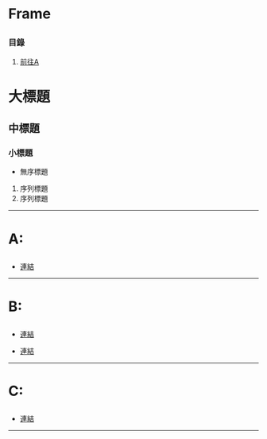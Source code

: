 # Frame</p>

### 目錄
1. [前往A](#A-)


# 大標題
## 中標題
### 小標題
* 無序標題
1. 序列標題
2. 序列標題
----
# A: </p>
* [連結](#Link)
----
# B: </p>
* [連結](#Link)</p>
* [連結](#Link)
----
# C: </p>
* [連結](#Link)
----

